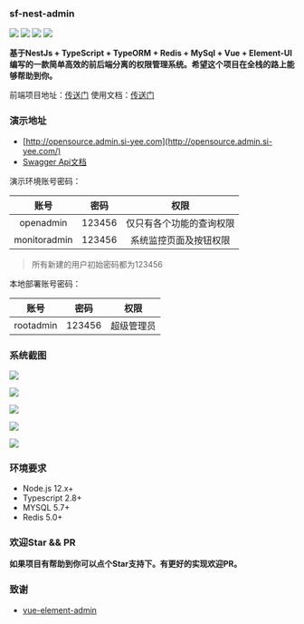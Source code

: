### sf-nest-admin

![](https://img.shields.io/github/commit-activity/m/hackycy/sf-nest-admin) ![](https://img.shields.io/github/license/hackycy/sf-nest-admin) ![](https://img.shields.io/github/repo-size/hackycy/sf-nest-admin) ![](https://img.shields.io/github/languages/top/hackycy/sf-nest-admin)

**基于NestJs + TypeScript + TypeORM + Redis + MySql + Vue + Element-UI编写的一款简单高效的前后端分离的权限管理系统。希望这个项目在全栈的路上能够帮助到你。**

前端项目地址：[传送门](https://github.com/hackycy/sf-vue-admin)
使用文档：[传送门](https://blog.si-yee.com/sf-admin-cli/)

### 演示地址

- [http://opensource.admin.si-yee.com](http://opensource.admin.si-yee.com/)
- [Swagger Api文档](http://opensource.admin.si-yee.com/api/doc/admin/swagger-api/static/index.html)

演示环境账号密码：

|     账号     |  密码  |           权限           |
| :----------: | :----: | :----------------------: |
|  openadmin   | 123456 | 仅只有各个功能的查询权限 |
| monitoradmin | 123456 |  系统监控页面及按钮权限  |

> 所有新建的用户初始密码都为123456

本地部署账号密码：

|   账号    |  密码  |    权限    |
| :-------: | :----: | :--------: |
| rootadmin | 123456 | 超级管理员 |

### 系统截图

![](https://raw.githubusercontent.com/hackycy/sf-nest-admin/master/docs/screenshot/1.png)

![](https://raw.githubusercontent.com/hackycy/sf-nest-admin/master/docs/screenshot/2.png)

![](https://raw.githubusercontent.com/hackycy/sf-nest-admin/master/docs/screenshot/3.png)

![](https://raw.githubusercontent.com/hackycy/sf-nest-admin/master/docs/screenshot/4.png)

![](https://raw.githubusercontent.com/hackycy/sf-nest-admin/master/docs/screenshot/5.png)

### 环境要求

- Node.js 12.x+
- Typescript 2.8+
- MYSQL 5.7+
- Redis 5.0+

### 欢迎Star && PR

**如果项目有帮助到你可以点个Star支持下。有更好的实现欢迎PR。**

### 致谢

- [vue-element-admin](https://github.com/PanJiaChen/vue-element-admin)
